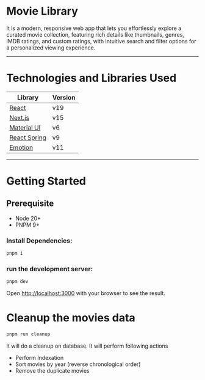 # Movie Library

It is a modern, responsive web app that lets you effortlessly explore a curated movie collection, featuring rich details like thumbnails, genres, IMDB ratings, and custom ratings, with intuitive search and filter options for a personalized viewing experience.

---

# Technologies and Libraries Used

| Library                                         | Version |
| ----------------------------------------------- | ------- |
| [React](https://reactjs.org/)                   | v19     |
| [Next.js](https://nextjs.org/)                  | v15     |
| [Material UI](https://mui.com)                  | v6      |
| [React Spring](https://www.react-spring.dev)    | v9      |
| [Emotion](https://emotion.sh/docs/introduction) | v11     |

---

# Getting Started

## Prerequisite

- Node 20+
- PNPM 9+

### Install Dependencies:

```bash
pnpm i
```

### run the development server:

```bash
pnpm dev
```

Open [http://localhost:3000](http://localhost:3000) with your browser to see the result.

# Cleanup the movies data

```bash
pnpm run cleanup
```

It will do a cleanup on database. It will perform following actions

- Perform Indexation
- Sort movies by year (reverse chronological order)
- Remove the duplicate movies
